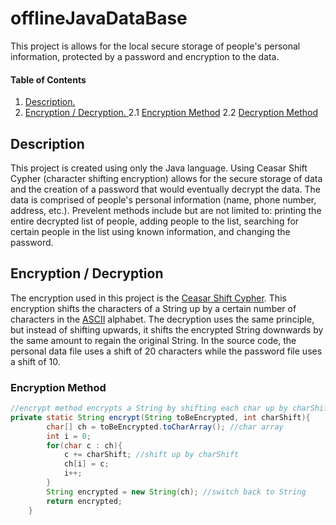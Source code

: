 # offlineJavaDataBase 
This project is allows for the local secure storage of people's personal information, protected by a password and encryption to the data. 
 
#### Table of Contents 
1. [ Description. ](#desc)
2. [ Encryption / Decryption. ](#encr)
 2.1 [Encryption Method](#encrmethod)
 2.2 [Decryption Method](#decrmethod)

<a name="desc"></a>
## Description

This project is created using only the Java language. Using Ceasar Shift Cypher (character shifting encryption) allows for the secure storage of data and the creation of a password that would eventually decrypt the data. The data is comprised of people's personal information (name, phone number, address, etc.). Prevelent methods include but are not limited to: printing the entire decrypted list of people, adding people to the list, searching for certain people in the list using known information, and changing the password.

<a name="encr"></a>
## Encryption / Decryption

The encryption used in this project is the [Ceasar Shift Cypher](https://en.wikipedia.org/wiki/Caesar_cipher). This encryption shifts the characters of a String up by a certain number of characters in the [ASCII](https://www.ascii-code.com/) alphabet.
The decryption uses the same principle, but instead of shifting upwards, it shifts the encrypted String downwards by the same amount to regain the original String.
In the source code, the personal data file uses a shift of 20 characters while the password file uses a shift of 10.

<a name="encrmethod"></a>
### Encryption Method
```java
//encrypt method encrypts a String by shifting each char up by charShift
private static String encrypt(String toBeEncrypted, int charShift){
		char[] ch = toBeEncrypted.toCharArray(); //char array
		int i = 0;
		for(char c : ch){
			c += charShift; //shift up by charShift
			ch[i] = c;
			i++;
		}
		String encrypted = new String(ch); //switch back to String
		return encrypted;
	}
